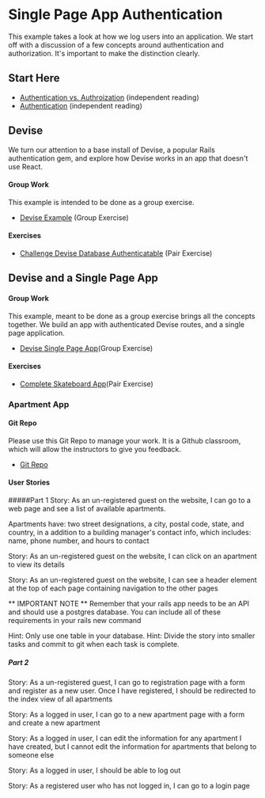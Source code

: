 # Single Page App Authentication

This example takes a look at how we log users into an application.  We start off with a discussion of a few concepts around authentication and authorization.  It's important to make the distinction clearly.

## Start Here
* [Authentication vs. Authroization](./01-authentication-vs-authorization.md) (independent reading)
* [Authentication](./02-authentication.md) (independent reading)

## Devise
We turn our attention to a base install of Devise, a popular Rails authentication gem, and explore how Devise works in an app that doesn't use React.

#### Group Work
This example is intended to be done as a group exercise.

* [Devise Example](./devise-example) (Group Exercise)

#### Exercises

* [Challenge Devise Database Authenticatable](https://classroom.github.com/g/ZjiQBXDO) (Pair Exercise)

## Devise and a Single Page App

#### Group Work
This example, meant to be done as a group exercise brings all the concepts together.  We build an app with authenticated Devise routes, and a single page application.

* [Devise Single Page App](./devise-single-page-app)(Group Exercise)


#### Exercises

* [Complete Skateboard App](https://classroom.github.com/a/c02lHbCC)(Pair Exercise)

### Apartment App

#### Git Repo
Please use this Git Repo to manage your work.  It is a Github classroom, which will allow the instructors to give you feedback.

* [Git Repo](https://classroom.github.com/a/QXbYImaf)

#### User Stories
#####Part 1
Story: As an un-registered guest on the website, I can go to a web page and see a list of available apartments.

Apartments have: two street designations, a city, postal code, state, and country, in a addition to a building manager's contact info, which includes: name, phone number, and hours to contact

Story: As an un-registered guest on the website, I can click on an apartment to view its details

Story: As an un-registered guest on the website, I can see a header element at the top of each page containing navigation to the other pages

** IMPORTANT NOTE **
Remember that your rails app needs to be an API and should use a postgres database. You can include all of these requirements in your rails new command

Hint: Only use one table in your database.
Hint: Divide the story into smaller tasks and commit to git when each task is complete.

##### Part 2
Story: As a un-registered guest, I can go to registration page with a form and register as a new user. Once I have registered, I should be redirected to the index view of all apartments

Story: As a logged in user, I can go to a new apartment page with a form and create a new apartment

Story: As a logged in user, I can edit the information for any apartment I have created, but I cannot edit the information for apartments that belong to someone else

Story: As a logged in user, I should be able to log out

Story: As a registered user who has not logged in, I can go to a login page
